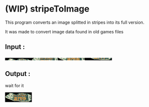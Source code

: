 # (WIP) stripeToImage

This program converts an image splitted in stripes into its full version.

It was made to convert image data found in old games files

## Input :

![Image to convert](input.png)

## Output :

wait for it

![Converted image](output.png)

